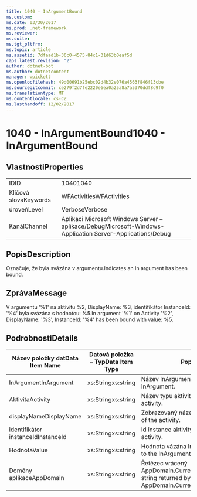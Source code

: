 ```yaml
---
title: 1040 - InArgumentBound
ms.custom: 
ms.date: 03/30/2017
ms.prod: .net-framework
ms.reviewer: 
ms.suite: 
ms.tgt_pltfrm: 
ms.topic: article
ms.assetid: 7dfaad1b-36c0-4575-84c1-31d63b0eaf5d
caps.latest.revision: "2"
author: dotnet-bot
ms.author: dotnetcontent
manager: wpickett
ms.openlocfilehash: 49d00691b25ebc02d4b32e076a4563f846f13cbe
ms.sourcegitcommit: ce279f2d7fe2220e6ea0a25a8a7a5370ddf8d9f0
ms.translationtype: MT
ms.contentlocale: cs-CZ
ms.lasthandoff: 12/02/2017
---
```

# <a name="1040---inargumentbound"></a><span data-ttu-id="9acf5-102">1040 - InArgumentBound</span><span class="sxs-lookup"><span data-stu-id="9acf5-102">1040 - InArgumentBound</span></span>
## <a name="properties"></a><span data-ttu-id="9acf5-103">Vlastnosti</span><span class="sxs-lookup"><span data-stu-id="9acf5-103">Properties</span></span>  
  
|||  
|-|-|  
|<span data-ttu-id="9acf5-104">ID</span><span class="sxs-lookup"><span data-stu-id="9acf5-104">ID</span></span>|<span data-ttu-id="9acf5-105">1040</span><span class="sxs-lookup"><span data-stu-id="9acf5-105">1040</span></span>|  
|<span data-ttu-id="9acf5-106">Klíčová slova</span><span class="sxs-lookup"><span data-stu-id="9acf5-106">Keywords</span></span>|<span data-ttu-id="9acf5-107">WFActivities</span><span class="sxs-lookup"><span data-stu-id="9acf5-107">WFActivities</span></span>|  
|<span data-ttu-id="9acf5-108">úroveň</span><span class="sxs-lookup"><span data-stu-id="9acf5-108">Level</span></span>|<span data-ttu-id="9acf5-109">Verbose</span><span class="sxs-lookup"><span data-stu-id="9acf5-109">Verbose</span></span>|  
|<span data-ttu-id="9acf5-110">Kanál</span><span class="sxs-lookup"><span data-stu-id="9acf5-110">Channel</span></span>|<span data-ttu-id="9acf5-111">Aplikaci Microsoft Windows Server – aplikace/Debug</span><span class="sxs-lookup"><span data-stu-id="9acf5-111">Microsoft-Windows-Application Server-Applications/Debug</span></span>|  
  
## <a name="description"></a><span data-ttu-id="9acf5-112">Popis</span><span class="sxs-lookup"><span data-stu-id="9acf5-112">Description</span></span>  
 <span data-ttu-id="9acf5-113">Označuje, že byla svázána v argumentu.</span><span class="sxs-lookup"><span data-stu-id="9acf5-113">Indicates an In argument has been bound.</span></span>  
  
## <a name="message"></a><span data-ttu-id="9acf5-114">Zpráva</span><span class="sxs-lookup"><span data-stu-id="9acf5-114">Message</span></span>  
 <span data-ttu-id="9acf5-115">V argumentu '%1' na aktivitu %2, DisplayName: %3, identifikátor InstanceId: '%4' byla svázána s hodnotou: %5.</span><span class="sxs-lookup"><span data-stu-id="9acf5-115">In argument '%1' on Activity '%2', DisplayName: '%3', InstanceId: '%4' has been bound with value: %5.</span></span>  
  
## <a name="details"></a><span data-ttu-id="9acf5-116">Podrobnosti</span><span class="sxs-lookup"><span data-stu-id="9acf5-116">Details</span></span>  
  
|<span data-ttu-id="9acf5-117">Název položky dat</span><span class="sxs-lookup"><span data-stu-id="9acf5-117">Data Item Name</span></span>|<span data-ttu-id="9acf5-118">Datová položka – Typ</span><span class="sxs-lookup"><span data-stu-id="9acf5-118">Data Item Type</span></span>|<span data-ttu-id="9acf5-119">Popis</span><span class="sxs-lookup"><span data-stu-id="9acf5-119">Description</span></span>|  
|--------------------|--------------------|-----------------|  
|<span data-ttu-id="9acf5-120">InArgument</span><span class="sxs-lookup"><span data-stu-id="9acf5-120">InArgument</span></span>|<span data-ttu-id="9acf5-121">xs:String</span><span class="sxs-lookup"><span data-stu-id="9acf5-121">xs:string</span></span>|<span data-ttu-id="9acf5-122">Název InArgument.</span><span class="sxs-lookup"><span data-stu-id="9acf5-122">The name of the InArgument.</span></span>|  
|<span data-ttu-id="9acf5-123">Aktivita</span><span class="sxs-lookup"><span data-stu-id="9acf5-123">Activity</span></span>|<span data-ttu-id="9acf5-124">xs:String</span><span class="sxs-lookup"><span data-stu-id="9acf5-124">xs:string</span></span>|<span data-ttu-id="9acf5-125">Název typu aktivity.</span><span class="sxs-lookup"><span data-stu-id="9acf5-125">The type name of the activity.</span></span>|  
|<span data-ttu-id="9acf5-126">displayName</span><span class="sxs-lookup"><span data-stu-id="9acf5-126">DisplayName</span></span>|<span data-ttu-id="9acf5-127">xs:String</span><span class="sxs-lookup"><span data-stu-id="9acf5-127">xs:string</span></span>|<span data-ttu-id="9acf5-128">Zobrazovaný název aktivity.</span><span class="sxs-lookup"><span data-stu-id="9acf5-128">The display name of the activity.</span></span>|  
|<span data-ttu-id="9acf5-129">identifikátor instanceId</span><span class="sxs-lookup"><span data-stu-id="9acf5-129">InstanceId</span></span>|<span data-ttu-id="9acf5-130">xs:String</span><span class="sxs-lookup"><span data-stu-id="9acf5-130">xs:string</span></span>|<span data-ttu-id="9acf5-131">Id instance aktivity.</span><span class="sxs-lookup"><span data-stu-id="9acf5-131">The instance id of the activity.</span></span>|  
|<span data-ttu-id="9acf5-132">Hodnota</span><span class="sxs-lookup"><span data-stu-id="9acf5-132">Value</span></span>|<span data-ttu-id="9acf5-133">xs:String</span><span class="sxs-lookup"><span data-stu-id="9acf5-133">xs:string</span></span>|<span data-ttu-id="9acf5-134">Hodnota vázána InArgument.</span><span class="sxs-lookup"><span data-stu-id="9acf5-134">The value bound to the InArgument.</span></span>|  
|<span data-ttu-id="9acf5-135">Domény aplikace</span><span class="sxs-lookup"><span data-stu-id="9acf5-135">AppDomain</span></span>|<span data-ttu-id="9acf5-136">xs:String</span><span class="sxs-lookup"><span data-stu-id="9acf5-136">xs:string</span></span>|<span data-ttu-id="9acf5-137">Řetězec vrácený AppDomain.CurrentDomain.FriendlyName.</span><span class="sxs-lookup"><span data-stu-id="9acf5-137">The string returned by AppDomain.CurrentDomain.FriendlyName.</span></span>|
